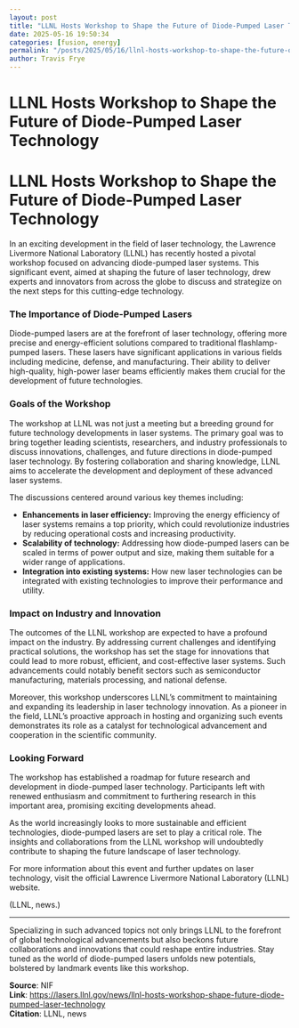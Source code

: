 ```yaml
---
layout: post
title: "LLNL Hosts Workshop to Shape the Future of Diode-Pumped Laser Technology"
date: 2025-05-16 19:50:34
categories: [fusion, energy]
permalink: "/posts/2025/05/16/llnl-hosts-workshop-to-shape-the-future-of-diode-pumped-laser-technology/"
author: Travis Frye
---
```


# LLNL Hosts Workshop to Shape the Future of Diode-Pumped Laser Technology

# LLNL Hosts Workshop to Shape the Future of Diode-Pumped Laser Technology

In an exciting development in the field of laser technology, the Lawrence Livermore National Laboratory (LLNL) has recently hosted a pivotal workshop focused on advancing diode-pumped laser systems. This significant event, aimed at shaping the future of laser technology, drew experts and innovators from across the globe to discuss and strategize on the next steps for this cutting-edge technology.

### The Importance of Diode-Pumped Lasers

Diode-pumped lasers are at the forefront of laser technology, offering more precise and energy-efficient solutions compared to traditional flashlamp-pumped lasers. These lasers have significant applications in various fields including medicine, defense, and manufacturing. Their ability to deliver high-quality, high-power laser beams efficiently makes them crucial for the development of future technologies.

### Goals of the Workshop

The workshop at LLNL was not just a meeting but a breeding ground for future technology developments in laser systems. The primary goal was to bring together leading scientists, researchers, and industry professionals to discuss innovations, challenges, and future directions in diode-pumped laser technology. By fostering collaboration and sharing knowledge, LLNL aims to accelerate the development and deployment of these advanced laser systems.

The discussions centered around various key themes including:
- **Enhancements in laser efficiency:** Improving the energy efficiency of laser systems remains a top priority, which could revolutionize industries by reducing operational costs and increasing productivity.
- **Scalability of technology:** Addressing how diode-pumped lasers can be scaled in terms of power output and size, making them suitable for a wider range of applications.
- **Integration into existing systems:** How new laser technologies can be integrated with existing technologies to improve their performance and utility.

### Impact on Industry and Innovation

The outcomes of the LLNL workshop are expected to have a profound impact on the industry. By addressing current challenges and identifying practical solutions, the workshop has set the stage for innovations that could lead to more robust, efficient, and cost-effective laser systems. Such advancements could notably benefit sectors such as semiconductor manufacturing, materials processing, and national defense.

Moreover, this workshop underscores LLNL’s commitment to maintaining and expanding its leadership in laser technology innovation. As a pioneer in the field, LLNL’s proactive approach in hosting and organizing such events demonstrates its role as a catalyst for technological advancement and cooperation in the scientific community.

### Looking Forward

The workshop has established a roadmap for future research and development in diode-pumped laser technology. Participants left with renewed enthusiasm and commitment to furthering research in this important area, promising exciting developments ahead.

As the world increasingly looks to more sustainable and efficient technologies, diode-pumped lasers are set to play a critical role. The insights and collaborations from the LLNL workshop will undoubtedly contribute to shaping the future landscape of laser technology.

For more information about this event and further updates on laser technology, visit the official Lawrence Livermore National Laboratory (LLNL) website.

(LLNL, news.)

---
Specializing in such advanced topics not only brings LLNL to the forefront of global technological advancements but also beckons future collaborations and innovations that could reshape entire industries. Stay tuned as the world of diode-pumped lasers unfolds new potentials, bolstered by landmark events like this workshop.

**Source**: NIF  
**Link**: https://lasers.llnl.gov/news/llnl-hosts-workshop-shape-future-diode-pumped-laser-technology  
**Citation**: LLNL, news
